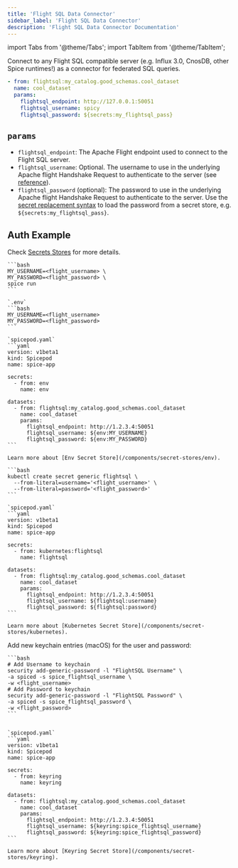 ```yaml
---
title: 'Flight SQL Data Connector'
sidebar_label: 'Flight SQL Data Connector'
description: 'Flight SQL Data Connector Documentation'
---
```


import Tabs from '@theme/Tabs';
import TabItem from '@theme/TabItem';

Connect to any Flight SQL compatible server (e.g. Influx 3.0, CnosDB, other Spice runtimes!) as a connector for federated SQL queries.

```yaml
- from: flightsql:my_catalog.good_schemas.cool_dataset
  name: cool_dataset
  params:
    flightsql_endpoint: http://127.0.0.1:50051
    flightsql_username: spicy
    flightsql_password: ${secrets:my_flightsql_pass}
```

## `params`

- `flightsql_endpoint`: The Apache Flight endpoint used to connect to the Flight SQL server.
- `flightsql_username`: Optional. The username to use in the underlying Apache flight Handshake Request to authenticate to the server (see [reference](https://arrow.apache.org/docs/format/Flight.html#authentication)).
- `flightsql_password` (optional): The password to use in the underlying Apache flight Handshake Request to authenticate to the server. Use the [secret replacement syntax](../secret-stores/index.md) to load the password from a secret store, e.g. `${secrets:my_flightsql_pass}`.

## Auth Example

Check [Secrets Stores](/components/secret-stores) for more details.

<Tabs>
  <TabItem value="env" label="Env">

    ```bash
    MY_USERNAME=<flight_username> \
    MY_PASSWORD=<flight_password> \
    spice run
    ```

    `.env`
    ```bash
    MY_USERNAME=<flight_username>
    MY_PASSWORD=<flight_password>
    ```

    `spicepod.yaml`
    ```yaml
    version: v1beta1
    kind: Spicepod
    name: spice-app

    secrets:
      - from: env
        name: env

    datasets:
      - from: flightsql:my_catalog.good_schemas.cool_dataset
        name: cool_dataset
        params:
          flightsql_endpoint: http://1.2.3.4:50051
          flightsql_username: ${env:MY_USERNAME}
          flightsql_password: ${env:MY_PASSWORD}
    ```

    Learn more about [Env Secret Store](/components/secret-stores/env).

  </TabItem>
  <TabItem value="k8s" label="Kubernetes">

    ```bash
    kubectl create secret generic flightsql \
      --from-literal=username='<flight_username>' \
      --from-literal=password='<flight_password>'
    ```

    `spicepod.yaml`
    ```yaml
    version: v1beta1
    kind: Spicepod
    name: spice-app

    secrets:
      - from: kubernetes:flightsql
        name: flightsql

    datasets:
      - from: flightsql:my_catalog.good_schemas.cool_dataset
        name: cool_dataset
        params:
          flightsql_endpoint: http://1.2.3.4:50051
          flightsql_username: ${flightsql:username}
          flightsql_password: ${flightsql:password}
    ```

    Learn more about [Kubernetes Secret Store](/components/secret-stores/kubernetes).

  </TabItem>
  <TabItem value="keyring" label="Keyring">
    Add new keychain entries (macOS) for the user and password:

    ```bash
    # Add Username to keychain
    security add-generic-password -l "FlightSQL Username" \
    -a spiced -s spice_flightsql_username \
    -w <flight_username>
    # Add Password to keychain
    security add-generic-password -l "FlightSQL Password" \
    -a spiced -s spice_flightsql_password \
    -w <flight_password>
    ```


    `spicepod.yaml`
    ```yaml
    version: v1beta1
    kind: Spicepod
    name: spice-app

    secrets:
      - from: keyring
        name: keyring

    datasets:
      - from: flightsql:my_catalog.good_schemas.cool_dataset
        name: cool_dataset
        params:
          flightsql_endpoint: http://1.2.3.4:50051
          flightsql_username: ${keyring:spice_flightsql_username}
          flightsql_password: ${keyring:spice_flightsql_password}
    ```

    Learn more about [Keyring Secret Store](/components/secret-stores/keyring).

  </TabItem>
</Tabs>
